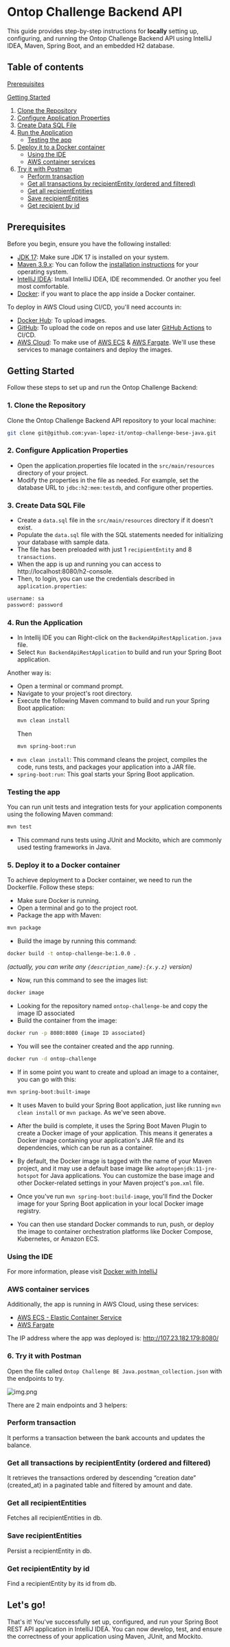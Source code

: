 # Ontop Challenge Backend API

This guide provides step-by-step instructions for **locally** setting up, configuring, and running
the Ontop Challenge Backend API using IntelliJ IDEA, Maven, Spring Boot, and an embedded H2 database.

## Table of contents
[Prerequisites](#prerequisites)

[Getting Started](#getting-started)

1. [Clone the Repository](#1-clone-the-repository)
2. [Configure Application Properties](#2-configure-application-properties)
3. [Create Data SQL File](#3-create-data-sql-file)
4. [Run the Application](#4-run-the-application)
   - [Testing the app](#testing-the-app)
5. [Deploy it to a Docker container](#5-deploy-it-to-a-docker-container)
   - [Using the IDE](#using-the-ide)
   - [AWS container services](#aws-container-services)
6. [Try it with Postman](#6-try-it-with-postman)
   - [Perform transaction](#perform-transaction)
   - [Get all transactions by recipientEntity (ordered and filtered)](#get-all-transactions-by-recipientEntity-ordered-and-filtered)
   - [Get all recipientEntities](#get-all-recipientEntities)
   - [Save recipientEntities](#save-recipientEntities)
   - [Get recipìent by id](#get-recipientEntity-by-id)

## Prerequisites

Before you begin, ensure you have the following installed:

- [JDK 17](https://www.oracle.com/java/technologies/javase-jdk17-downloads.html): Make sure JDK 17
  is installed on your system.
- [Maven 3.9.x](https://maven.apache.org/install.html): You can follow
  the [installation instructions](https://maven.apache.org/install.html) for your operating system.
- [IntelliJ IDEA](https://www.jetbrains.com/idea/download/): Install IntelliJ IDEA, IDE recommended. Or another you feel most comfortable.
- [Docker](https://www.docker.com/products/docker-desktop/): if you want to place the app inside a Docker container.

To deploy in AWS Cloud using CI/CD, you'll need accounts in:
- [Docker Hub](https://hub.docker.com/): To upload images.
- [GitHub](https://github.com/): To upload the code on repos and use later
[GitHub Actions](https://github.com/features/actions) to CI/CD. 
- [AWS Cloud](https://aws.amazon.com/): To make use of [AWS ECS](https://aws.amazon.com/ecs/) 
& [AWS Fargate](https://aws.amazon.com/es/fargate/). We'll use these services to manage containers and deploy the images.

## Getting Started

Follow these steps to set up and run the Ontop Challenge Backend:

### 1. Clone the Repository

Clone the Ontop Challenge Backend API repository to your local machine:

```bash
git clone git@github.com:yvan-lopez-it/ontop-challenge-bese-java.git
```

### 2. Configure Application Properties

* Open the application.properties file located in the `src/main/resources` directory of your
  project.
* Modify the properties in the file as needed. For example, set the database URL
  to `jdbc:h2:mem:testdb`, and configure other properties.

### 3. Create Data SQL File

* Create a `data.sql` file in the `src/main/resources` directory if it doesn't exist.
* Populate the `data.sql` file with the SQL statements needed for initializing your database with
  sample data.
* The file has been preloaded with just 1 `recipientEntity` and 8 `transactions`.
* When the app is up and running you can access to http://localhost:8080/h2-console.
* Then, to login, you can use the credentials described in `application.properties`:

```bash
username: sa
password: password
```

### 4. Run the Application

* In Intellij IDE you can Right-click on the `BackendApiRestApplication.java` file.
* Select `Run BackendApiRestApplication` to build and run your Spring Boot application.

Another way is:

* Open a terminal or command prompt.
* Navigate to your project's root directory.
* Execute the following Maven command to build and run your Spring Boot application:
  ```bash 
  mvn clean install  
  ```
  Then
  ```bash  
  mvn spring-boot:run
  ```
* `mvn clean install`: This command cleans the project, compiles the code, runs tests, and packages
  your application into a JAR file.
* `spring-boot:run`: This goal starts your Spring Boot application.

### Testing the app

You can run unit tests and integration tests for your application components using the following
Maven command:

  ```bash  
  mvn test
 ```

* This command runs tests using JUnit and Mockito, which are commonly used testing frameworks in
  Java.

### 5. Deploy it to a Docker container
To achieve deployment to a Docker container, we need to run the Dockerfile. Follow these steps:

* Make sure Docker is running.
* Open a terminal and go to the project root.
* Package the app with Maven:
```bash
mvn package
```
* Build the image by running this command:
```bash
docker build -t ontop-challenge-be:1.0.0 .
```
_(actually, you can write any `{description_name}:{x.y.z}` version)_
* Now, run this command to see the images list:
```bash
docker image
```
* Looking for the repository named `ontop-challenge-be` and copy the image ID associated
* Build the container from the image:
```bash
docker run -p 8080:8080 {image ID associated}
```
* You will see the container created and the app running.
```bash
docker run -d ontop-challenge
```

* If in some point you want to create and upload an image to a container, you can go with this:
```bash
mvn spring-boot:built-image
``` 
* It uses Maven to build your Spring Boot application, just like running `mvn clean install` 
or `mvn package`. As we've seen above.

* After the build is complete, it uses the Spring Boot Maven Plugin to create a Docker image 
of your application. 
This means it generates a Docker image containing your application's JAR file and its dependencies, 
which can be run as a container.

* By default, the Docker image is tagged with the name of your Maven project, 
and it may use a default base image like `adoptopenjdk:11-jre-hotspot` for Java applications.
You can customize the base image and other Docker-related settings in your Maven project's `pom.xml` file.

* Once you've run `mvn spring-boot:build-image`, you'll find the Docker image for your Spring Boot 
application in your local Docker image registry. 
* You can then use standard Docker commands to run, push, or deploy the image to container orchestration platforms 
like Docker Compose, Kubernetes, or Amazon ECS.

### Using the IDE
For more information, please visit [Docker with IntelliJ](https://www.jetbrains.com/help/idea/docker.html)

### AWS container services
Additionally, the app is running in AWS Cloud, using these services:
- [AWS ECS - Elastic Container Service](https://aws.amazon.com/es/ecs/)
- [AWS Fargate](https://aws.amazon.com/en/fargate/)

The IP address where the app was deployed is: http://107.23.182.179:8080/ 

### 6. Try it with Postman

Open the file called `Ontop Challenge BE Java.postman_collection.json` with the endpoints to try.

![img.png](img.png)

There are 2 main endpoints and 3 helpers:

### Perform transaction
It performs a transaction between the bank accounts and updates the balance.

### Get all transactions by recipientEntity (ordered and filtered)
It retrieves the transactions ordered by descending “creation date” (created_at) in a paginated table and
filtered by amount and date.

### Get all recipientEntities
Fetches all recipientEntities in db.

### Save recipientEntities
Persist a recipientEntity in db.

### Get recipientEntity by id
Find a recipientEntity by its id from db.

## Let's go!

That's it! You've successfully set up, configured, and run your Spring Boot REST API application in
IntelliJ IDEA. You can now develop, test, and ensure the correctness of your application using
Maven, JUnit, and Mockito.

